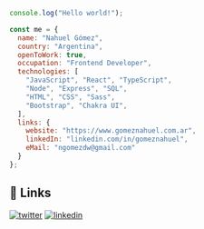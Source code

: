 ```js
console.log("Hello world!");

const me = {
  name: "Nahuel Gómez",
  country: "Argentina",
  openToWork: true,
  occupation: "Frontend Developer",
  technologies: [
    "JavaScript", "React", "TypeScript",
    "Node", "Express", "SQL",
    "HTML", "CSS", "Sass",
    "Bootstrap", "Chakra UI",
  ],
  links: {
    website: "https://www.gomeznahuel.com.ar",
    linkedIn: "linkedin.com/in/gomeznahuel",
    eMail: "ngomezdw@gmail.com"
  }
};
```

## 🔗 Links
[![twitter](https://img.shields.io/badge/twitter-1DA1F2?style=for-the-badge&logo=twitter&logoColor=white)](https://twitter.com/gomeznahueldev)
[![linkedin](https://img.shields.io/badge/linkedin-0A66C2?style=for-the-badge&logo=linkedin&logoColor=white)](https://www.linkedin.com/in/gomeznahuel)
